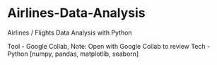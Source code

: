 # Airlines-Data-Analysis 
Airlines / Flights Data Analysis with Python

Tool - Google Collab,  Note: Open with Google Collab to review
Tech - Python [numpy, pandas, matplotlib, seaborn]
